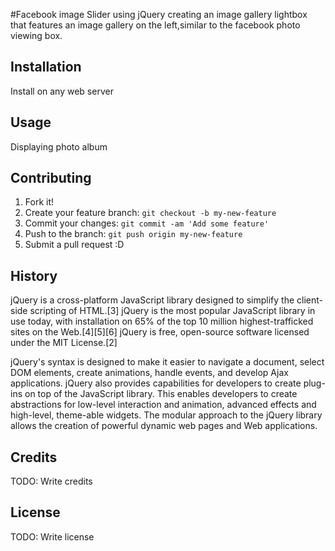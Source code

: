 #Facebook image Slider using jQuery
creating an image gallery lightbox that features an image gallery on the left,similar to the facebook photo viewing box.

## Installation

Install on any web server 

## Usage

Displaying photo album

## Contributing

1. Fork it!
2. Create your feature branch: `git checkout -b my-new-feature`
3. Commit your changes: `git commit -am 'Add some feature'`
4. Push to the branch: `git push origin my-new-feature`
5. Submit a pull request :D

## History

jQuery is a cross-platform JavaScript library designed to simplify the client-side scripting of HTML.[3] jQuery is the most popular JavaScript library in use today, with installation on 65% of the top 10 million highest-trafficked sites on the Web.[4][5][6] jQuery is free, open-source software licensed under the MIT License.[2]

jQuery's syntax is designed to make it easier to navigate a document, select DOM elements, create animations, handle events, and develop Ajax applications. jQuery also provides capabilities for developers to create plug-ins on top of the JavaScript library. This enables developers to create abstractions for low-level interaction and animation, advanced effects and high-level, theme-able widgets. The modular approach to the jQuery library allows the creation of powerful dynamic web pages and Web applications.

## Credits

TODO: Write credits

## License

TODO: Write license
